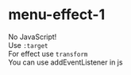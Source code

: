 # menu-effect-1
No JavaScript! <br>
Use ```:target``` <br>
For effect use ```transform``` <br>
You can use addEventListener in js <br>

